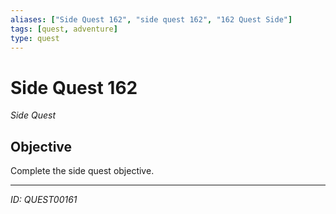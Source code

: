 ```yaml
---
aliases: ["Side Quest 162", "side quest 162", "162 Quest Side"]
tags: [quest, adventure]
type: quest
---
```


# Side Quest 162

*Side Quest*

## Objective
Complete the side quest objective.

---
*ID: QUEST00161*